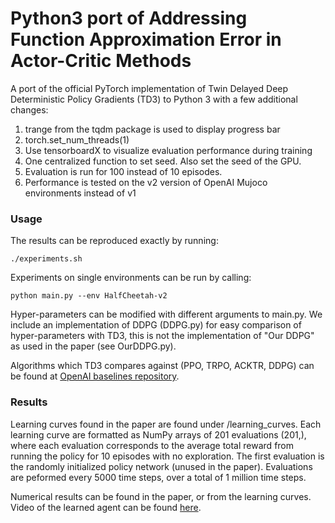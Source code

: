 # Python3 port of Addressing Function Approximation Error in Actor-Critic Methods

A port of the official PyTorch implementation of Twin Delayed Deep Deterministic Policy Gradients (TD3) to Python 3 with a few additional changes:

1. trange from the tqdm package is used to display progress bar
2. torch.set_num_threads(1)
3. Use tensorboardX to visualize evaluation performance during training
4. One centralized function to set seed. Also set the seed of the GPU.
5. Evaluation is run for 100 instead of 10 episodes.
6. Performance is tested on the v2 version of OpenAI Mujoco environments instead of v1

### Usage
The results can be reproduced exactly by running:
```
./experiments.sh
```
Experiments on single environments can be run by calling:
```
python main.py --env HalfCheetah-v2
```

Hyper-parameters can be modified with different arguments to main.py. We include an implementation of DDPG (DDPG.py) for easy comparison of hyper-parameters with TD3, this is not the implementation of "Our DDPG" as used in the paper (see OurDDPG.py). 

Algorithms which TD3 compares against (PPO, TRPO, ACKTR, DDPG) can be found at [OpenAI baselines repository](https://github.com/openai/baselines). 

### Results
Learning curves found in the paper are found under /learning_curves. Each learning curve are formatted as NumPy arrays of 201 evaluations (201,), where each evaluation corresponds to the average total reward from running the policy for 10 episodes with no exploration. The first evaluation is the randomly initialized policy network (unused in the paper). Evaluations are peformed every 5000 time steps, over a total of 1 million time steps. 

Numerical results can be found in the paper, or from the learning curves. Video of the learned agent can be found [here](https://youtu.be/x33Vw-6vzso). 
